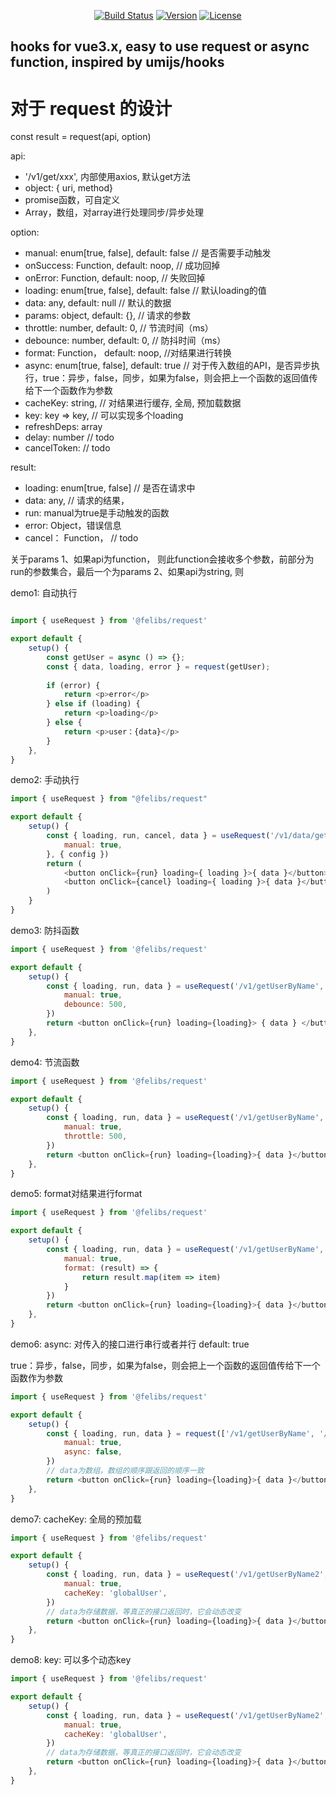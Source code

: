 <p align="center">
  <a href="https://github.com/felibs/request/actions"><img src="https://github.com/felibs/reqeust/workflows/BUILD/badge.svg?branch=master" alt="Build Status"></a>
  <!-- <a href="https://www.npmjs.com/package/vue"><img src="https://img.shields.io/npm/dm/vue.svg" alt="Downloads"></a> -->
  <a href="https://www.npmjs.com/package/@felibs/request"><img src="https://img.shields.io/npm/v/@felibs/request.svg" alt="Version"></a>
  <a href="https://www.npmjs.com/package/@felibs/request"><img src="https://img.shields.io/npm/l/@felibs/request.svg" alt="License"></a>
</p>


## hooks for vue3.x, easy to use request or async function, inspired by umijs/hooks


# 对于 request 的设计
const result = request(api, option)

api: 
- '/v1/get/xxx', 内部使用axios, 默认get方法
- object: { uri, method}
- promise函数，可自定义
- Array，数组，对array进行处理同步/异步处理

option:
- manual: enum[true, false], default: false // 是否需要手动触发
- onSuccess: Function, default: noop, // 成功回掉
- onError: Function, default: noop, // 失败回掉
- loading: enum[true, false], default: false // 默认loading的值
- data: any, default: null // 默认的数据
- params: object, default: {}, // 请求的参数
- throttle: number, default: 0, // 节流时间（ms）
- debounce: number, default: 0, // 防抖时间（ms）
- format: Function， default: noop, //对结果进行转换
- async: enum[true, false], default: true // 对于传入数组的API，是否异步执行，true：异步，false，同步，如果为false，则会把上一个函数的返回值传给下一个函数作为参数
- cacheKey: string, // 对结果进行缓存, 全局, 预加载数据
- key: key => key, // 可以实现多个loading
- refreshDeps: array<ref>
- delay: number // todo
- cancelToken: // todo

result:
- loading: enum[true, false]  // 是否在请求中
- data: any, // 请求的结果，
- run: manual为true是手动触发的函数
- error: Object，错误信息
- cancel： Function， // todo

关于params
1、如果api为function， 则此function会接收多个参数，前部分为run的参数集合，最后一个为params
2、如果api为string, 则


demo1:
自动执行

```javascript

import { useRequest } from '@felibs/request'

export default {
    setup() {
        const getUser = async () => {};
        const { data, loading, error } = request(getUser);
        
        if (error) {
            return <p>error</p>
        } else if (loading) {
            return <p>loading</p>
        } else {
            return <p>user：{data}</p>
        }
    },
}
```

demo2:
手动执行

```javascript
import { useRequest } from "@felibs/request"

export default {
    setup() {
        const { loading, run, cancel, data } = useRequest('/v1/data/getButtonText', {
            manual: true,
        }, { config })
        return (
            <button onClick={run} loading={ loading }>{ data }</button>
            <button onClick={cancel} loading={ loading }>{ data }</button>
        )
    }
}
```

demo3:
防抖函数

```javascript
import { useRequest } from '@felibs/request'

export default {
    setup() {
        const { loading, run, data } = useRequest('/v1/getUserByName', {
            manual: true,
            debounce: 500,
        })
        return <button onClick={run} loading={loading}> { data } </button>
    },
}
```

demo4:
节流函数
```javascript
import { useRequest } from '@felibs/request'

export default {
    setup() {
        const { loading, run, data } = useRequest('/v1/getUserByName', {
            manual: true,
            throttle: 500,
        })
        return <button onClick={run} loading={loading}>{ data }</button>
    },
}
```



demo5:
format对结果进行format

```javascript
import { useRequest } from '@felibs/request'

export default {
    setup() {
        const { loading, run, data } = useRequest('/v1/getUserByName', {
            manual: true,
            format: (result) => {
                return result.map(item => item)
            }
        })
        return <button onClick={run} loading={loading}>{ data }</button>
    },
}
```

demo6:
async: 对传入的接口进行串行或者并行
default: true

true：异步，false，同步，如果为false，则会把上一个函数的返回值传给下一个函数作为参数


```javascript
import { useRequest } from '@felibs/request'

export default {
    setup() {
        const { loading, run, data } = request(['/v1/getUserByName', '/v1/getUserByName2'], {
            manual: true,
            async: false,
        })
        // data为数组，数组的顺序跟返回的顺序一致
        return <button onClick={run} loading={loading}>{ data }</button>
    },
}
```

demo7:
cacheKey: 全局的预加载


```javascript
import { useRequest } from '@felibs/request'

export default {
    setup() {
        const { loading, run, data } = useRequest('/v1/getUserByName2', {
            manual: true,
            cacheKey: 'globalUser',
        })
        // data为存储数据，等真正的接口返回时，它会动态改变
        return <button onClick={run} loading={loading}>{ data }</button>
    },
}
```


demo8:
key: 可以多个动态key

```javascript
import { useRequest } from '@felibs/request'

export default {
    setup() {
        const { loading, run, data } = useRequest('/v1/getUserByName2', {
            manual: true,
            cacheKey: 'globalUser',
        })
        // data为存储数据，等真正的接口返回时，它会动态改变
        return <button onClick={run} loading={loading}>{ data }</button>
    },
}
```

